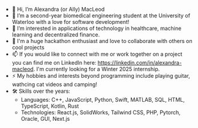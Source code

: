 - 👋 Hi, I’m Alexandra (or Ally) MacLeod
- 🌱 I’m a second-year biomedical engineering student at the University of Waterloo with a love for software development! 
- 👀 I’m interested in applications of technology in healthcare, machine learning and decentralized finance.
- 💞️ I'm a huge hackathon enthusiast and love to collaborate with others on cool projects
- 📫 If you would like to connect with me or work together on a project you can find me on LinkedIn here: https://linkedin.com/in/alexandra-macleod. I'm currently looking for a Winter 2025 internship.
- ⚡ My hobbies and interests beyond programming include playing guitar, wathcing cat videos and camping!
- 🛠️ Skills over the years:
  - Languages: C++, JavaScript, Python, Swift, MATLAB, SQL, HTML, TypeScript, Kotlin, Rust
  - Technologies: React.js, SolidWorks, Tailwind CSS, PHP, Pytorch, Oracle, GUI, Next.js


<!---
amacleod1417/amacleod1417 is a ✨ special ✨ repository because its `README.md` (this file) appears on your GitHub profile.
You can click the Preview link to take a look at your changes.
--->
